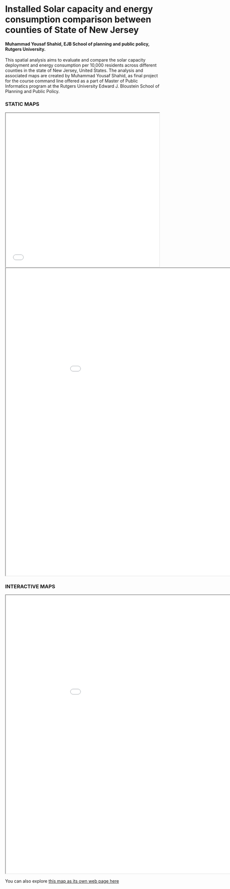 # Installed Solar capacity and energy consumption comparison between counties of State of New Jersey<br/>
#### Muhammad Yousaf Shahid, EJB School of planning and public policy, Rutgers University.

This spatial analysis aims to evaluate and compare the solar capacity deployment and energy consumption per 10,000 residents across different counties in the state of New Jersey, United States.
The analysis and associated maps are created by Muhammad Yousaf Shahid, as final project for the course command line offered as a part of Master of Public Informatics program at the Rutgers University Edward J. Bloustein School of Planning and Public Policy.

### STATIC MAPS

<iframe src="SOLAR_VS_ENERGY _COMPARISON.png" width = "500" height = "500"></iframe><br/>

<iframe src="COMMUNITY_SOLAR.png" width = "1020" height = "1000"></iframe><br/>

### INTERACTIVE MAPS

<iframe src="NJ_COMMUNITY_SOLAR.html" width = "1020" height = "905"></iframe><br/>

You can also explore [this map as its own web page here](NJ_COMMUNITY_SOLAR.html)

